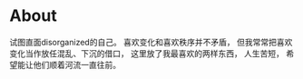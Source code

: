 # About
试图直面disorganized的自己。
喜欢变化和喜欢秩序并不矛盾，
但我常常把喜欢变化当作放任混乱、下沉的借口，
这里放了我最喜欢的两样东西，
人生苦短，
希望能让他们顺着河流一直往前。

<!--stackedit_data:
eyJoaXN0b3J5IjpbNDIzNDg1MjgxXX0=
-->